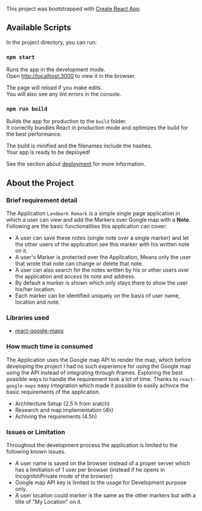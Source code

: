 This project was bootstrapped with [Create React App](https://github.com/facebook/create-react-app).

## Available Scripts

In the project directory, you can run:

### `npm start`

Runs the app in the development mode.<br>
Open [http://localhost:3000](http://localhost:3000) to view it in the browser.

The page will reload if you make edits.<br>
You will also see any lint errors in the console.

### `npm run build`

Builds the app for production to the `build` folder.<br>
It correctly bundles React in production mode and optimizes the build for the best performance.

The build is minified and the filenames include the hashes.<br>
Your app is ready to be deployed!

See the section about [deployment](https://facebook.github.io/create-react-app/docs/deployment) for more information.

## About the Project

### Brief requirement detail

The Application `Landmark Remark` is a simple single page application in which a user can view and add the Markers over Google map with a **Note**. Following are the basic functionalities this application can cover:

 - A user can save these notes (single note over a single marker) and let the other users of the application see this marker with his written note on it. 
 - A user's Marker is protected over the Application, Means only the user that wrote that note can change or delete that note. 
 - A user can also search for the notes written by his or other users over the application and access its note and address.
 - By default a marker is shown which only stays there to show the user his/her location.
 - Each marker can be identified uniquely on the basis of user name, location and note.

### Libraries used

- [react-google-maps](https://github.com/tomchentw/react-google-maps/)

### How much time is consumed

The Application uses the Google map API to render the map, which before developing the project I had no such experience for using the Google map using the API instead of integrating through iframes. Exploring the best possible ways to handle the requirement took a lot of time. Thanks to `react-google-maps` easy integration which made it possible to easily achivce the basic requirements of the application.
- Architecture Setup (2.5 h from sratch)
- Research and map implementation (4h)
- Achiving the requirements (4.5h)

### Issues or Limitation

Throughout the development process the application is limited to the following known issues.

- A user name is saved on the browser instead of a proper server which has a limitiation of 1 user per browser (instead if he opens in Incognito\Private mode of the browser)
- Google map API key is limited to the usage for Development purpose only. 
- A user location could marker is the same as the other markers but with a title of "My Location" on it.